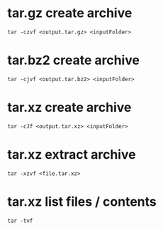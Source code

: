 

# tar.gz create archive
    tar -czvf <output.tar.gz> <inputFolder>

# tar.bz2 create archive
    tar -cjvf <output.tar.bz2> <inputFolder>

# tar.xz create archive
    tar -cJf <output.tar.xz> <inputFolder>

# tar.xz extract archive
    tar -xzvf <file.tar.xz>

# tar.xz list files / contents
    tar -tvf